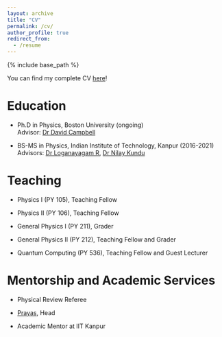 ```yaml
---
layout: archive
title: "CV"
permalink: /cv/
author_profile: true
redirect_from:
  - /resume
---
```


{% include base_path %}

You can find my complete CV [here](./../files/cv.pdf)!

Education
===
* Ph.D in Physics, Boston University (ongoing) \
  Advisor: [Dr David Campbell](https://www.bu.edu/physics/profile/david-campbell/)

* BS-MS in Physics, Indian Institute of Technology, Kanpur (2016-2021) \
  Advisors: [Dr Loganayagam R](https://www.icts.res.in/people/loganayagam), [Dr Nilay Kundu](https://home.iitk.ac.in/~nilayhep/)


Teaching
===
* Physics I (PY 105), Teaching Fellow

* Physics II (PY 106), Teaching Fellow

* General Physics I (PY 211), Grader

* General Physics II (PY 212), Teaching Fellow and Grader

* Quantum Computing (PY 536), Teaching Fellow and Guest Lecturer


Mentorship and Academic Services
===
* Physical Review Referee

* [Prayas](https://www.iitk.ac.in/dora/prayas), Head

* Academic Mentor at IIT Kanpur